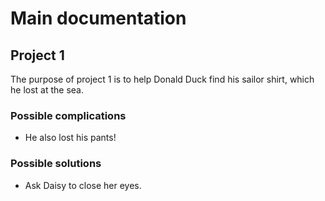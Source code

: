 # Main documentation
## Project 1
The purpose of project 1 is to help Donald Duck find his sailor shirt, which he lost at the sea.

### Possible complications

- He also lost his pants!

### Possible solutions

- Ask Daisy to close her eyes.
